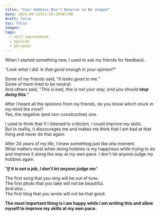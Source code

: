 ```yaml
---
title: "Your Hobbies Don't Deserve to Be Judged"
date: 2023-09-15T21:59:29+07:00
draft: false
toc: false
images:
tags: 
  - self-improvement
  - opinion
  - personal
---
```


When I started something new, I used to ask my friends for feedback.

“*Look what I did. Is that good enough in your opinion?*”

Some of my friends said, “*It looks good to me.*”  
Some of them tried to be neutral.  
And others said, “*This is bad, this is not your way, and you should **stop doing this**.*”

After I heard all the opinions from my friends, do you know which stuck in my mind the most?  
Yes, the negative (and non-constructive) one.

I used to think that if I listened to criticism, I could improve my skills.  
But in reality, it discourages me and makes me think that I am bad at that thing and never do that again.

After 24 years of my life, I knew something just like aha moment.  
What matters most when doing hobbies is my happiness while trying to do and improve it along the way at my own pace.
I don't let anyone judge my hobbies again.

"***If it is not a job, I don't let anyone judge me***"

The first song that you sing will be out of tune.  
The first photo that you take will not be beautiful.  
And also...  
The first blog that you wrote will not be that good.  

**The most important thing is I am happy while I am writing this and allow myself to improve my skills at my own pace.**